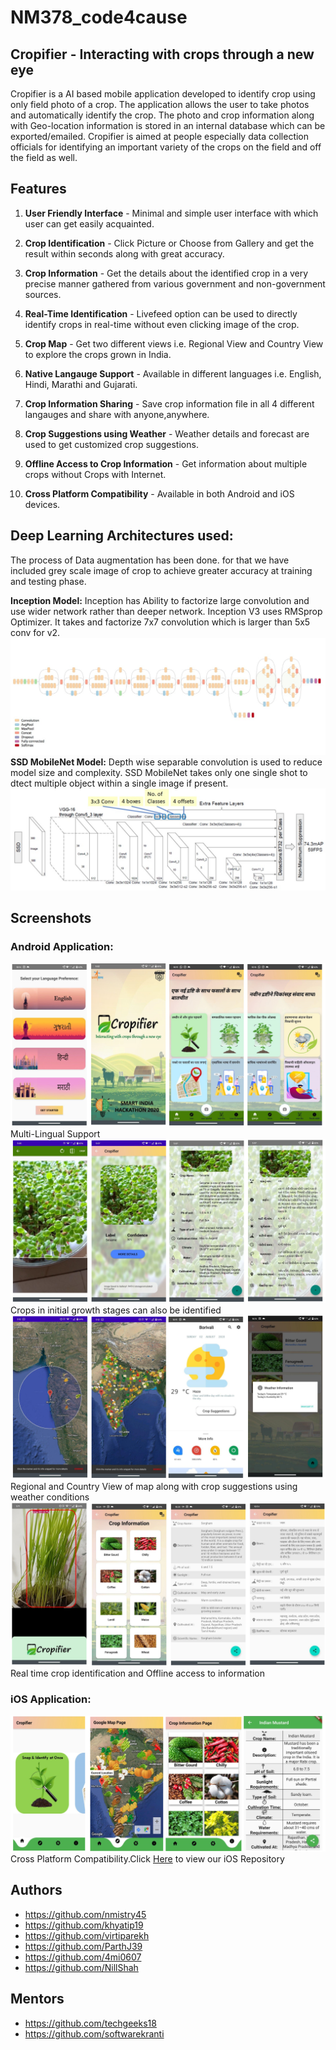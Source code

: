 # NM378_code4cause
## Cropifier - Interacting with crops through a new eye
Cropifier is a AI based mobile application developed to identify crop using only field photo of a crop. The application allows the user to take photos and automatically identify the crop. The photo and crop information along with Geo-location information is stored in an internal database which can be exported/emailed. Cropifier is aimed at people especially data collection officials for identifying an important variety of the crops on the field and off the field as well. 

## **Features**

1. **User Friendly Interface** - Minimal and simple user interface with which user can get easily acquainted.

2. **Crop Identification** - Click Picture or Choose from Gallery and get the result within seconds along with great accuracy.

3. **Crop Information** - Get the details about the identified crop in  a very precise manner gathered from various government and non-government sources.

4. **Real-Time Identification** - Livefeed option can be used to directly identify crops in real-time without even clicking image of the crop.

5. **Crop Map** - Get two different views i.e. Regional View and Country View to explore the crops grown in India. 

6. **Native Langauge Support** - Available in  different languages i.e. English, Hindi, Marathi and Gujarati.

7. **Crop Information Sharing** - Save crop information file in all 4 different langauges and share with anyone,anywhere.

8. **Crop Suggestions using Weather** - Weather details and forecast are used to get customized crop suggestions.

9. **Offline Access to Crop Information** - Get information about multiple crops without Crops with Internet.

10. **Cross Platform Compatibility** - Available in both Android and iOS devices.

## **Deep Learning Architectures used:**
The process of Data augmentation has been done. for that we have included grey scale image of crop to achieve greater accuracy at training and testing phase.

**Inception Model:** Inception has Ability to factorize large convolution and use wider network rather than deeper network. Inception V3 uses RMSprop Optimizer. It takes and factorize 7x7 convolution which is larger than 5x5 conv for v2.
![Image of Inception Model](https://github.com/nishit-mistry/NM378_code4cause/blob/master/Screenshots/InceptionModel.jpeg)
**SSD MobileNet Model:** Depth wise separable convolution is used to reduce model size and complexity. SSD MobileNet takes only one single shot to dtect multiple object within a single image if present.
![Image of MobileNetSSD](https://github.com/nishit-mistry/NM378_code4cause/blob/master/Screenshots/MobileSSD.jpeg)


## **Screenshots**
### **Android Application:**
![Image of ss1](https://github.com/nishit-mistry/NM378_code4cause/blob/master/Screenshots/collage1.png)
Multi-Lingual Support
![Image of ss2](https://github.com/nishit-mistry/NM378_code4cause/blob/master/Screenshots/collage2.png)
Crops in initial growth stages can also be identified
![Image of ss3](https://github.com/nishit-mistry/NM378_code4cause/blob/master/Screenshots/collage3.png)
Regional and Country View of map along with crop suggestions using weather conditions 
![Image of ss4](https://github.com/nishit-mistry/NM378_code4cause/blob/master/Screenshots/collage4.png)
Real time crop identification and Offline access to information
### **iOS Application:**
![Image of ss5](https://github.com/nishit-mistry/NM378_code4cause/blob/master/Screenshots/collage5.png)
Cross Platform Compatibility.Click [Here](https://github.com/nishit-mistry/NM378_code4cause/tree/master/cropifier_Flutter) to view our iOS Repository 

## **Authors**
- https://github.com/nmistry45
- https://github.com/khyatip19
- https://github.com/virtiparekh
- https://github.com/ParthJ39
- https://github.com/4mi0607
- https://github.com/NillShah 

## **Mentors**
- https://github.com/techgeeks18
- https://github.com/softwarekranti


